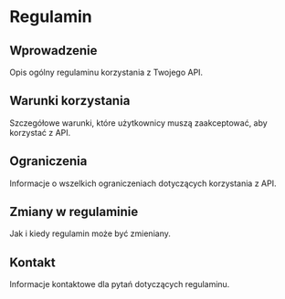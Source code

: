 # Regulamin

## Wprowadzenie
Opis ogólny regulaminu korzystania z Twojego API.

## Warunki korzystania
Szczegółowe warunki, które użytkownicy muszą zaakceptować, aby korzystać z API.

## Ograniczenia
Informacje o wszelkich ograniczeniach dotyczących korzystania z API.

## Zmiany w regulaminie
Jak i kiedy regulamin może być zmieniany.

## Kontakt
Informacje kontaktowe dla pytań dotyczących regulaminu.
